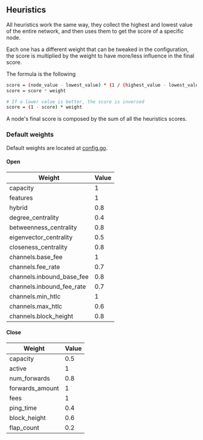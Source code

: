 ## Heuristics

All heuristics work the same way, they collect the highest and lowest value of the entire network, and then uses them to get the score of a specific node.

Each one has a different weight that can be tweaked in the configuration, the score is multiplied by the weight to have more/less influence in the final score.

The formula is the following

```bash
score = (node_value - lowest_value) * (1 / (highest_value - lowest_value))
score = score * weight

# If a lower value is better, the score is inversed
score = (1 - score) * weight
```

A node's final score is composed by the sum of all the heuristics scores.

### Default weights

Default weights are located at [config.go](../config/config.go).

#### Open

| Weight | Value |
| -- | -- |
| capacity | 1 |
| features | 1 |
| hybrid | 0.8 |
| degree_centrality | 0.4 |
| betweenness_centrality | 0.8 |
| eigenvector_centrality | 0.5 |
| closeness_centrality | 0.8 |
| channels.base_fee | 1 |
| channels.fee_rate | 0.7 |
| channels.inbound_base_fee | 0.8 |
| channels.inbound_fee_rate | 0.7 |
| channels.min_htlc | 1 |
| channels.max_htlc | 0.6 |
| channels.block_height | 0.8 |

#### Close

| Weight | Value |
| -- | -- |
| capacity | 0.5 |
| active | 1 |
| num_forwards | 0.8 |
| forwards_amount | 1 |
| fees | 1 |
| ping_time | 0.4 |
| block_height | 0.6 |
| flap_count | 0.2 |
